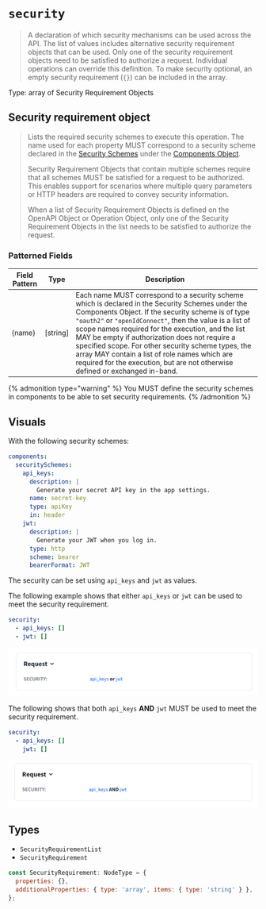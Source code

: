 # `security`

> A declaration of which security mechanisms can be used across the API. The list of values includes alternative security requirement objects that can be used. Only one of the security requirement objects need to be satisfied to authorize a request. Individual operations can override this definition. To make security optional, an empty security requirement (`{}`) can be included in the array.

Type: array of Security Requirement Objects

## Security requirement object

> Lists the required security schemes to execute this operation.
> The name used for each property MUST correspond to a security scheme declared in the [Security Schemes](./security-schemes.md) under the [Components Object](./components.md).
>
> Security Requirement Objects that contain multiple schemes require that all schemes MUST be satisfied for a request to be authorized.
> This enables support for scenarios where multiple query parameters or HTTP headers are required to convey security information.
>
> When a list of Security Requirement Objects is defined on the OpenAPI Object or Operation Object, only one of the Security Requirement Objects in the list needs to be satisfied to authorize the request.

### Patterned Fields

Field Pattern | Type | Description
---|:---:|---
{name} | [string] | Each name MUST correspond to a security scheme which is declared in the Security Schemes under the Components Object. If the security scheme is of type `"oauth2"` or `"openIdConnect"`, then the value is a list of scope names required for the execution, and the list MAY be empty if authorization does not require a specified scope. For other security scheme types, the array MAY contain a list of role names which are required for the execution, but are not otherwise defined or exchanged in-band.

{% admonition type="warning" %}
You MUST define the security schemes in components to be able to set security requirements.
{% /admonition %}

## Visuals

With the following security schemes:

```yaml
components:
  securitySchemes:
    api_keys:
      description: |
        Generate your secret API key in the app settings.
      name: secret-key
      type: apiKey
      in: header
    jwt:
      description: |
        Generate your JWT when you log in.
      type: http
      scheme: bearer
      bearerFormat: JWT
```

The security can be set using `api_keys` and `jwt` as values.

The following example shows that either `api_keys` or `jwt` can be used to meet the security requirement.
```yaml
security:
  - api_keys: []
  - jwt: []
```

![security with or](./images/security-01.png)

The following shows that both `api_keys` **AND** `jwt` MUST be used to meet the security requirement.
```yaml
security:
  - api_keys: []
    jwt: []
```
![security with and](./images/security-02.png)

## Types

- `SecurityRequirementList`
- `SecurityRequirement`

```js
const SecurityRequirement: NodeType = {
  properties: {},
  additionalProperties: { type: 'array', items: { type: 'string' } },
};
```
